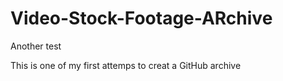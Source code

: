 # Video-Stock-Footage-ARchive
Another test

This is one of my first attemps to creat a GitHub archive
